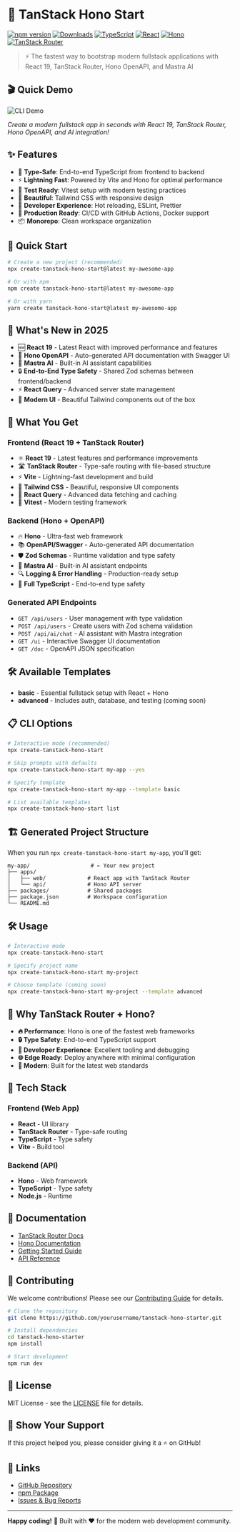 # 🚀 TanStack Hono Start

[![npm version](https://badge.fury.io/js/create-tanstack-hono-start.svg)](https://www.npmjs.com/package/create-tanstack-hono-start)
[![Downloads](https://img.shields.io/npm/dm/create-tanstack-hono-start)](https://www.npmjs.com/package/create-tanstack-hono-start)
[![TypeScript](https://img.shields.io/badge/TypeScript-007ACC?style=for-the-badge&logo=typescript&logoColor=white)](https://www.typescriptlang.org/)
[![React](https://img.shields.io/badge/React-20232A?style=for-the-badge&logo=react&logoColor=61DAFB)](https://reactjs.org/)
[![Hono](https://img.shields.io/badge/Hono-FF6B35?style=for-the-badge&logo=hono&logoColor=white)](https://hono.dev/)
[![TanStack Router](https://img.shields.io/badge/TanStack_Router-FF4154?style=for-the-badge&logo=react-router&logoColor=white)](https://tanstack.com/router)

> ⚡ The fastest way to bootstrap modern fullstack applications with React 19, TanStack Router, Hono OpenAPI, and Mastra AI

## 🎬 Quick Demo

![CLI Demo](https://raw.githubusercontent.com/Kroro1208/tanstack-hono-starter/main/demo.gif)

_Create a modern fullstack app in seconds with React 19, TanStack Router, Hono OpenAPI, and AI integration!_

## ✨ Features

- 🎯 **Type-Safe**: End-to-end TypeScript from frontend to backend
- ⚡ **Lightning Fast**: Powered by Vite and Hono for optimal performance
- 🧪 **Test Ready**: Vitest setup with modern testing practices
- 🎨 **Beautiful**: Tailwind CSS with responsive design
- 🔧 **Developer Experience**: Hot reloading, ESLint, Prettier
- 🚀 **Production Ready**: CI/CD with GitHub Actions, Docker support
- 📦 **Monorepo**: Clean workspace organization

## 🚀 Quick Start

```bash
# Create a new project (recommended)
npx create-tanstack-hono-start@latest my-awesome-app

# Or with npm
npm create tanstack-hono-start@latest my-awesome-app

# Or with yarn
yarn create tanstack-hono-start@latest my-awesome-app
```

## 🎯 What's New in 2025

- 🆕 **React 19** - Latest React with improved performance and features
- 🔗 **Hono OpenAPI** - Auto-generated API documentation with Swagger UI
- 🤖 **Mastra AI** - Built-in AI assistant capabilities
- 🔒 **End-to-End Type Safety** - Shared Zod schemas between frontend/backend
- ⚡ **React Query** - Advanced server state management
- 🎨 **Modern UI** - Beautiful Tailwind components out of the box

## 🎯 What You Get

### Frontend (React 19 + TanStack Router)

- ⚛️ **React 19** - Latest features and performance improvements
- 🛣️ **TanStack Router** - Type-safe routing with file-based structure
- ⚡ **Vite** - Lightning-fast development and build
- 🎨 **Tailwind CSS** - Beautiful, responsive UI components
- 🔄 **React Query** - Advanced data fetching and caching
- 🧪 **Vitest** - Modern testing framework

### Backend (Hono + OpenAPI)

- 🔥 **Hono** - Ultra-fast web framework
- 📚 **OpenAPI/Swagger** - Auto-generated API documentation
- 🛡️ **Zod Schemas** - Runtime validation and type safety
- 🤖 **Mastra AI** - Built-in AI assistant endpoints
- 🔍 **Logging & Error Handling** - Production-ready setup
- 📝 **Full TypeScript** - End-to-end type safety

### Generated API Endpoints

- `GET /api/users` - User management with type validation
- `POST /api/users` - Create users with Zod schema validation
- `POST /api/ai/chat` - AI assistant with Mastra integration
- `GET /ui` - Interactive Swagger UI documentation
- `GET /doc` - OpenAPI JSON specification

## 🛠️ Available Templates

- **basic** - Essential fullstack setup with React + Hono
- **advanced** - Includes auth, database, and testing (coming soon)

## 📋 CLI Options

```bash
# Interactive mode (recommended)
npx create-tanstack-hono-start

# Skip prompts with defaults
npx create-tanstack-hono-start my-app --yes

# Specify template
npx create-tanstack-hono-start my-app --template basic

# List available templates
npx create-tanstack-hono-start list
```

## 🏗️ Generated Project Structure

When you run `npx create-tanstack-hono-start my-app`, you'll get:

```
my-app/                   # ← Your new project
├── apps/
│   ├── web/             # React app with TanStack Router
│   └── api/             # Hono API server
├── packages/            # Shared packages
├── package.json         # Workspace configuration
└── README.md
```

## 🛠️ Usage

```bash
# Interactive mode
npx create-tanstack-hono-start

# Specify project name
npx create-tanstack-hono-start my-project

# Choose template (coming soon)
npx create-tanstack-hono-start my-project --template advanced
```

## 🤝 Why TanStack Router + Hono?

- **🔥 Performance**: Hono is one of the fastest web frameworks
- **🔒 Type Safety**: End-to-end TypeScript support
- **🎯 Developer Experience**: Excellent tooling and debugging
- **🌐 Edge Ready**: Deploy anywhere with minimal configuration
- **📱 Modern**: Built for the latest web standards

## 🧪 Tech Stack

### Frontend (Web App)

- **React** - UI library
- **TanStack Router** - Type-safe routing
- **TypeScript** - Type safety
- **Vite** - Build tool

### Backend (API)

- **Hono** - Web framework
- **TypeScript** - Type safety
- **Node.js** - Runtime

## 📖 Documentation

- [TanStack Router Docs](https://tanstack.com/router)
- [Hono Documentation](https://hono.dev/)
- [Getting Started Guide](./docs/getting-started.md)
- [API Reference](./docs/api-reference.md)

## 🤝 Contributing

We welcome contributions! Please see our [Contributing Guide](./CONTRIBUTING.md) for details.

```bash
# Clone the repository
git clone https://github.com/yourusername/tanstack-hono-starter.git

# Install dependencies
cd tanstack-hono-starter
npm install

# Start development
npm run dev
```

## 📄 License

MIT License - see the [LICENSE](./LICENSE) file for details.

## 🌟 Show Your Support

If this project helped you, please consider giving it a ⭐ on GitHub!

## 🔗 Links

- [GitHub Repository](https://github.com/kuroro1208/tanstack-hono-starter)
- [npm Package](https://www.npmjs.com/package/create-tanstack-hono-start)
- [Issues & Bug Reports](https://github.com/kuroro1208/tanstack-hono-starter/issues)

---

**Happy coding!** 🎉 Built with ❤️ for the modern web development community.
